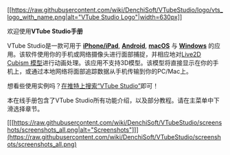 [[[https://raw.githubusercontent.com/wiki/DenchiSoft/VTubeStudio/logo/vts_logo_with_name.png|alt="VTube Studio Logo"|width=630px]]](https://github.com/DenchiSoft/VTubeStudio/wiki)

欢迎使用**VTube Studio手册**

VTube Studio是一款可用于 **[iPhone/iPad](https://apps.apple.com/us/app/vtube-studio/id1511435444)**, **[Android](https://play.google.com/store/apps/details?id=com.denchi.vtubestudio)**, **[macOS](https://store.steampowered.com/app/1325860/VTube_Studio/)** 与 **[Windows](https://store.steampowered.com/app/1325860/VTube_Studio/)** 的应用。该软件使用你的手机或网络摄像头进行面部捕捉，并相应地对[Live2D Cubism 模型](https://www.live2d.com/zh-CHS/)进行动画处理。该应用不支持3D模型。该模型将直接显示在你的手机上，或通过本地网络将面部追踪数据从手机传输到你的PC/Mac上。

想看些使用实例吗？[在推特上搜索“VTube Studio”](https://twitter.com/search?q=VTube%20Studio&f=video)即可！

本在线手册包含了VTube Studio所有功能介绍，以及部分教程。请在主菜单中下滑选择章节。

[[[https://raw.githubusercontent.com/wiki/DenchiSoft/VTubeStudio/screenshots/screenshots_all.png|alt="Screenshots"]]](https://raw.githubusercontent.com/wiki/DenchiSoft/VTubeStudio/screenshots/screenshots_all.png)
